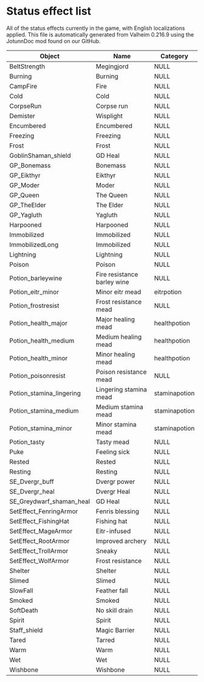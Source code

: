 # Status effect list
All of the status effects currently in the game, with English localizations applied.
This file is automatically generated from Valheim 0.216.9 using the JotunnDoc mod found on our GitHub.

|Object |Name |Category |
|---|---|---|
|BeltStrength|Megingjord|NULL|
|Burning|Burning|NULL|
|CampFire|Fire|NULL|
|Cold|Cold|NULL|
|CorpseRun|Corpse run|NULL|
|Demister|Wisplight|NULL|
|Encumbered|Encumbered|NULL|
|Freezing|Freezing|NULL|
|Frost|Frost|NULL|
|GoblinShaman_shield|GD Heal|NULL|
|GP_Bonemass|Bonemass|NULL|
|GP_Eikthyr|Eikthyr|NULL|
|GP_Moder|Moder|NULL|
|GP_Queen|The Queen|NULL|
|GP_TheElder|The Elder|NULL|
|GP_Yagluth|Yagluth|NULL|
|Harpooned|Harpooned|NULL|
|Immobilized|Immobilized|NULL|
|ImmobilizedLong|Immobilized|NULL|
|Lightning|Lightning|NULL|
|Poison|Poison|NULL|
|Potion_barleywine|Fire resistance barley wine|NULL|
|Potion_eitr_minor|Minor eitr mead|eitrpotion|
|Potion_frostresist|Frost resistance mead|NULL|
|Potion_health_major|Major healing mead|healthpotion|
|Potion_health_medium|Medium healing mead|healthpotion|
|Potion_health_minor|Minor healing mead|healthpotion|
|Potion_poisonresist|Poison resistance mead|NULL|
|Potion_stamina_lingering|Lingering stamina mead|staminapotion|
|Potion_stamina_medium|Medium stamina mead|staminapotion|
|Potion_stamina_minor|Minor stamina mead|staminapotion|
|Potion_tasty|Tasty mead|NULL|
|Puke|Feeling sick|NULL|
|Rested|Rested|NULL|
|Resting|Resting|NULL|
|SE_Dvergr_buff|Dvergr power|NULL|
|SE_Dvergr_heal|Dvergr Heal|NULL|
|SE_Greydwarf_shaman_heal|GD Heal|NULL|
|SetEffect_FenringArmor|Fenris blessing|NULL|
|SetEffect_FishingHat|Fishing hat|NULL|
|SetEffect_MageArmor|Eitr-infused|NULL|
|SetEffect_RootArmor|Improved archery|NULL|
|SetEffect_TrollArmor|Sneaky|NULL|
|SetEffect_WolfArmor|Frost resistance|NULL|
|Shelter|Shelter|NULL|
|Slimed|Slimed|NULL|
|SlowFall|Feather fall|NULL|
|Smoked|Smoked|NULL|
|SoftDeath|No skill drain|NULL|
|Spirit|Spirit|NULL|
|Staff_shield|Magic Barrier|NULL|
|Tared|Tarred|NULL|
|Warm|Warm|NULL|
|Wet|Wet|NULL|
|Wishbone|Wishbone|NULL|
